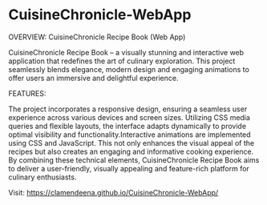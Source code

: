 # CuisineChronicle-WebApp
OVERVIEW: CuisineChronicle Recipe Book (Web App) 

CuisineChronicle Recipe Book – a visually stunning and interactive web application that redefines the art of culinary exploration. This project seamlessly blends elegance, modern design and engaging animations to offer users an immersive and delightful experience.

FEATURES:

The project incorporates a responsive design, ensuring a seamless user experience across various devices and screen sizes. Utilizing CSS media queries and flexible layouts, the interface adapts dynamically to provide optimal visibility and functionality.Interactive animations are implemented using CSS and JavaScript. This not only enhances the visual appeal of the recipes but also creates an engaging and informative cooking experience. By combining these technical elements, CuisineChronicle Recipe Book aims to deliver a user-friendly, visually appealing and feature-rich platform for culinary enthusiasts.


Visit: https://clamendeena.github.io/CuisineChronicle-WebApp/
